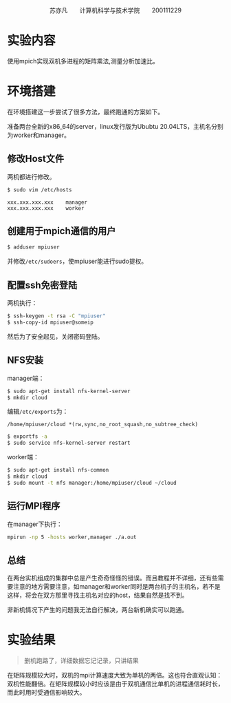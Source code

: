 <center>苏亦凡&emsp;&emsp;计算机科学与技术学院&emsp;&emsp;200111229</center>

# 实验内容

使用mpich实现双机多进程的矩阵乘法,测量分析加速比。

# 环境搭建

在环境搭建这一步尝试了很多方法，最终跑通的方案如下。

准备两台全新的x86_64的server，linux发行版为Ububtu 20.04LTS，主机名分别为worker和manager。

## 修改Host文件

两机都进行修改。
```bash
$ sudo vim /etc/hosts
```

```
xxx.xxx.xxx.xxx    manager
xxx.xxx.xxx.xxx    worker
```

## 创建用于mpich通信的用户

```bash
$ adduser mpiuser
```

并修改`/etc/sudoers`，使mpiuser能进行sudo提权。

## 配置ssh免密登陆

两机执行：

```bash
$ ssh-keygen -t rsa -C "mpiuser"
$ ssh-copy-id mpiuser@someip
```
然后为了安全起见，关闭密码登陆。

## NFS安装

manager端：
```bash
$ sudo apt-get install nfs-kernel-server
$ mkdir cloud
```

编辑`/etc/exports`为：
```
/home/mpiuser/cloud *(rw,sync,no_root_squash,no_subtree_check)
```
```bash
$ exportfs -a
$ sudo service nfs-kernel-server restart
```

worker端：

```bash
$ sudo apt-get install nfs-common
$ mkdir cloud
$ sudo mount -t nfs manager:/home/mpiuser/cloud ~/cloud
```

## 运行MPI程序

在manager下执行：

```bash
mpirun -np 5 -hosts worker,manager ./a.out
```

## 总结

在两台实机组成的集群中总是产生奇奇怪怪的错误。而且教程并不详细，还有些需要注意的地方需要注意，如manager和worker同时是两台机子的主机名，若不是这样，将会在双方那里寻找主机名对应的host，结果自然是找不到。

非新机情况下产生的问题我无法自行解决，两台新机确实可以跑通。

# 实验结果

> 删机跑路了，详细数据忘记记录，只讲结果

在矩阵规模较大时，双机的mpi计算速度大致为单机的两倍。这也符合直观认知：双机性能翻倍。在矩阵规模较小时应该是由于双机通信比单机的进程通信耗时长，而此时用时受通信影响较大。